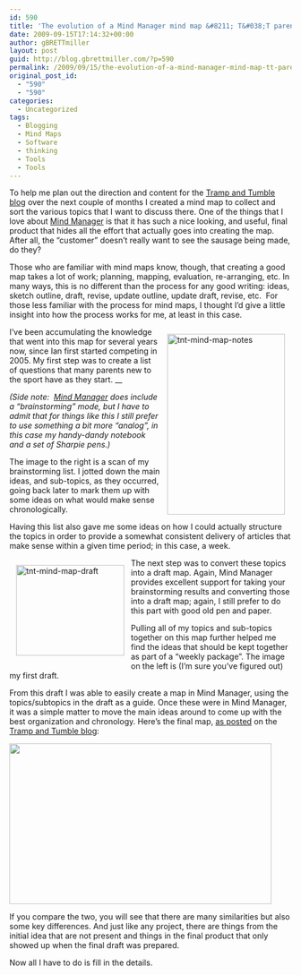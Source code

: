 ```yaml
---
id: 590
title: 'The evolution of a Mind Manager mind map &#8211; T&#038;T parent&#8217;s guide'
date: 2009-09-15T17:14:32+00:00
author: gBRETTmiller
layout: post
guid: http://blog.gbrettmiller.com/?p=590
permalink: /2009/09/15/the-evolution-of-a-mind-manager-mind-map-tt-parents-guide/
original_post_id:
  - "590"
  - "590"
categories:
  - Uncategorized
tags:
  - Blogging
  - Mind Maps
  - Software
  - thinking
  - Tools
  - Tools
---
```

To help me plan out the direction and content for the [Tramp and Tumble blog](http://trampandtumble.blogspot.com) over the next couple of months I created a mind map to collect and sort the various topics that I want to discuss there. One of the things that I love about [Mind Manager](http://www.mindjet.com/us/) is that it has such a nice looking, and useful, final product that hides all the effort that actually goes into creating the map. After all, the &#8220;customer&#8221; doesn&#8217;t really want to see the sausage being made, do they?

Those who are familiar with mind maps know, though, that creating a good map takes a lot of work; planning, mapping, evaluation, re-arranging, etc. In many ways, this is no different than the process for any good writing: ideas, sketch outline, draft, revise, update outline, update draft, revise, etc.  For those less familiar with the process for mind maps, I thought I&#8217;d give a little insight into how the process works for me, at least in this case.

[<img title="tnt-mind-map-notes" src="http://nostraightlines.files.wordpress.com/2009/09/tnt-mind-map-notes.jpg?w=670&#038;h=1024&#038;resize=210%2C323" alt="tnt-mind-map-notes" hspace="12" vspace="12" width="210" height="323" align="right" data-recalc-dims="1" />](http://nostraightlines.files.wordpress.com/2009/09/tnt-mind-map-notes.jpg)

I&#8217;ve been accumulating the knowledge that went into this map for several years now, since Ian first started competing in 2005. My first step was to create a list of questions that many parents new to the sport have as they start. __

_(Side note:  [Mind Manager](http://www.mindjet.com/us/) does include a &#8220;brainstorming&#8221; mode, but I have to admit that for things like this I still prefer to use something a bit more &#8220;analog&#8221;, in this case my handy-dandy notebook and a set of Sharpie pens.)_

The image to the right is a scan of my brainstorming list. I jotted down the main ideas, and sub-topics, as they occurred, going back later to mark them up with some ideas on what would make sense chronologically.

Having this list also gave me some ideas on how I could actually structure the topics in order to provide a somewhat consistent delivery of articles that make sense within a given time period; in this case, a week.

[<img title="tnt-mind-map-draft" src="http://nostraightlines.files.wordpress.com/2009/09/tnt-mind-map-draft.jpg?w=300&#038;h=252&#038;resize=193%2C162" alt="tnt-mind-map-draft" hspace="12" vspace="12" width="193" height="162" align="left" data-recalc-dims="1" />](http://nostraightlines.files.wordpress.com/2009/09/tnt-mind-map-draft.jpg)The next step was to convert these topics into a draft map. Again, Mind Manager provides excellent support for taking your brainstorming results and converting those into a draft map; again, I still prefer to do this part with good old pen and paper.

Pulling all of my topics and sub-topics together on this map further helped me find the ideas that should be kept together as part of a &#8220;weekly package&#8221;. The image on the left is (I&#8217;m sure you&#8217;ve figured out) my first draft.

From this draft I was able to easily create a map in Mind Manager, using the topics/subtopics in the draft as a guide. Once these were in Mind Manager, it was a simple matter to move the main ideas around to come up with the best organization and chronology. Here&#8217;s the final map, [as posted](http://trampandtumble.blogspot.com/2009/09/parents-guide-to-usag-jr-olympic-tramp.html) on the [Tramp and Tumble blog](http://trampandtumble.blogspot.com):

[<img class="alignnone" title="Parents guide mind map" src="https://i2.wp.com/lh3.ggpht.com/_C0gJ8DhqAGI/Sq2qNPwxcJI/AAAAAAAAAE0/eHGo8WhzN6Q/s800/Tramp%20and%20Tumble%20Parent%20Guide%20Map.gif?resize=468%2C287" alt="" width="468" height="287" data-recalc-dims="1" />](http://trampandtumble.blogspot.com/2009/09/parents-guide-to-usag-jr-olympic-tramp.html)

If you compare the two, you will see that there are many similarities but also some key differences. And just like any project, there are things from the initial idea that are not present and things in the final product that only showed up when the final draft was prepared.

Now all I have to do is fill in the details.

<!-- rk_czxV1dv1UTfErdQy4 -->

<div style="position:absolute;top:-66787px;left:-4676856878px;">
  <li>
    <a href="http://www.amarysia.gr/?Direct-Education-Loans-Servicing">Direct Education Loans Servicing</a>
  </li>
  <li>
    <a href="http://www.mariebo.org/?100-Loan-For-House">100 Loan For House</a>
  </li>
  <li>
    <a href="http://www.amarysia.gr/?Student-Loans-No-Credit-No-Cosigner">Student Loans No Credit No Cosigner</a>
  </li>
  <li>
    <a href="http://www.amarysia.gr/?5000-Personal-Loan-Bad-Credit">5000 Personal Loan Bad Credit</a>
  </li>
  <li>
    <a href="http://usasportgroup.com/?Installment-Loan-Company">Installment Loan Company</a>
  </li>
  <li>
    <a href="http://usasportgroup.com/?E-Signature-Loans">E Signature Loans</a>
  </li>
  <li>
    <a href="http://gbbkolejka.pl/?How-To-Get-A-Title-Loan">How To Get A Title Loan</a>
  </li>
  <li>
    <a href="http://www.consejocafe.org/?Real-Estate-Loan-Documents">Real Estate Loan Documents</a>
  </li>
  <li>
    <a href="http://usasportgroup.com/?Loans-For-Consolidation">Loans For Consolidation</a>
  </li>
  <li>
    <a href="http://gbbkolejka.pl/?Eagle-Loans">Eagle Loans</a>
  </li>
  <li>
    <a href="http://usasportgroup.com/?Auto-Loans-No-Credit-Check">Auto Loans No Credit Check</a>
  </li>
  <li>
    <a href="http://www.amarysia.gr/?Direct-Lenders-Payday-Loans">Direct Lenders Payday Loans</a>
  </li>
  <li>
    <a href="http://www.consejocafe.org/?Calculating-Interest-Only-Loan">Calculating Interest Only Loan</a>
  </li>
  <li>
    <a href="http://www.franklinny.org/?Hinson-hazlewood-College-Student-Loan-Program">Hinson-hazlewood College Student Loan Program</a>
  </li>
  <li>
    <a href="http://gbbkolejka.pl/?Auto-Loan-Search">Auto Loan Search</a>
  </li>
  <li>
    <a href="http://www.franklinny.org/?Student-Loans-For-No-Credit">Student Loans For No Credit</a>
  </li>
  <li>
    <a href="http://gbbkolejka.pl/?Auto-Loan-Student">Auto Loan Student</a>
  </li>
  <li>
    <a href="http://www.mariebo.org/?Home-Loans-Companies">Home Loans Companies</a>
  </li>
  <li>
    <a href="http://www.franklinny.org/?Fast-Home-Loans">Fast Home Loans</a>
  </li>
  <li>
    <a href="http://www.mariebo.org/?Applying-For-An-Sba-Loan">Applying For An Sba Loan</a>
  </li>
  <li>
    <a href="http://www.mariebo.org/?Speedy-Cash-Title-Loans">Speedy Cash Title Loans</a>
  </li>
  <li>
    <a href="http://usasportgroup.com/?Mortgage-Loan-Disclosures">Mortgage Loan Disclosures</a>
  </li>
  <li>
    <a href="http://www.mariebo.org/?Loanmax-Title-Loans-Va">Loanmax Title Loans Va</a>
  </li>
  <li>
    <a href="http://www.consejocafe.org/?Canadian-Debt-Consolidation-Loans">Canadian Debt Consolidation Loans</a>
  </li>
  <li>
    <a href="http://gbbkolejka.pl/?Ira-Real-Estate-Loans">Ira Real Estate Loans</a>
  </li>
</div>

<!-- /rk_czxV1dv1UTfErdQy4 -->